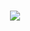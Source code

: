 <h1 align="center">
  <a href="https://github.com/DenverCoder1/readme-typing-svg"><img src="https://readme-typing-svg.demolab.com/?lines=Eghosa%20Edobor%20-%20Junior%20Developer&font=Fira%20Code&center=true&width=440&height=45&color=f75c7e&vCenter=true&size=22&pause=1000"></a>
</h1>
